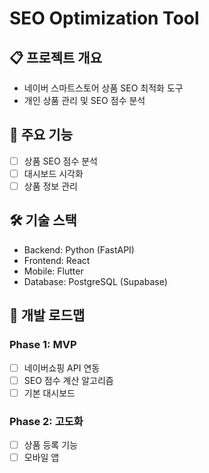 # SEO Optimization Tool

## 📋 프로젝트 개요
- 네이버 스마트스토어 상품 SEO 최적화 도구
- 개인 상품 관리 및 SEO 점수 분석

## 🎯 주요 기능
- [ ] 상품 SEO 점수 분석
- [ ] 대시보드 시각화
- [ ] 상품 정보 관리

## 🛠 기술 스택
- Backend: Python (FastAPI)
- Frontend: React
- Mobile: Flutter
- Database: PostgreSQL (Supabase)

## 📅 개발 로드맵
### Phase 1: MVP
- [ ] 네이버쇼핑 API 연동
- [ ] SEO 점수 계산 알고리즘
- [ ] 기본 대시보드

### Phase 2: 고도화
- [ ] 상품 등록 기능
- [ ] 모바일 앱
